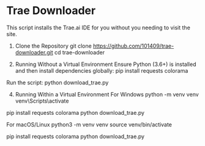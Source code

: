 # Trae Downloader

This script installs the Trae.ai IDE for you without you needing to visit the site.

1. Clone the Repository
git clone https://github.com/101409/trae-downloader.git
cd trae-downloader

2. Running Without a Virtual Environment
Ensure Python (3.6+) is installed and then install dependencies globally:
pip install requests colorama

Run the script:
python download_trae.py

4. Running Within a Virtual Environment
For Windows
python -m venv venv
venv\Scripts\activate

pip install requests colorama
python download_trae.py

For macOS/Linux
python3 -m venv venv
source venv/bin/activate

pip install requests colorama
python download_trae.py
